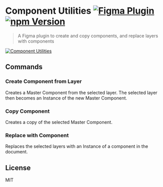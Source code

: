 # Component Utilities [![Figma Plugin](https://img.shields.io/badge/figma-Component%20Utilities-1BC47D.svg)](https://figma.com/c/plugin/785894722513806497/Component-Utilities) [![npm Version](https://img.shields.io/npm/v/figma-component-utilities.svg)](https://www.npmjs.com/package/figma-component-utilities)

> A Figma plugin to create and copy components, and replace layers with components

[![Component Utilities](https://raw.githubusercontent.com/yuanqing/figma-plugins/master/packages/figma-component-utilities/media/cover.png)](https://figma.com/c/plugin/785894722513806497/Component-Utilities)

## Commands

### Create Component from Layer

Creates a Master Component from the selected layer. The selected layer then becomes an Instance of the new Master Component.

### Copy Component

Creates a copy of the selected Master Component.

### Replace with Component

Replaces the selected layers with an Instance of a component in the document.

## License

MIT
